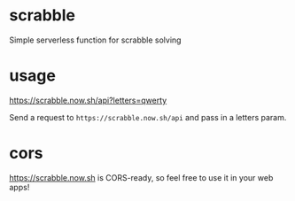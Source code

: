 # scrabble

Simple serverless function for scrabble solving

# usage

https://scrabble.now.sh/api?letters=qwerty

Send a request to `https://scrabble.now.sh/api` and pass in a letters param.

# cors

https://scrabble.now.sh is CORS-ready, so feel free to use it in your web apps!
